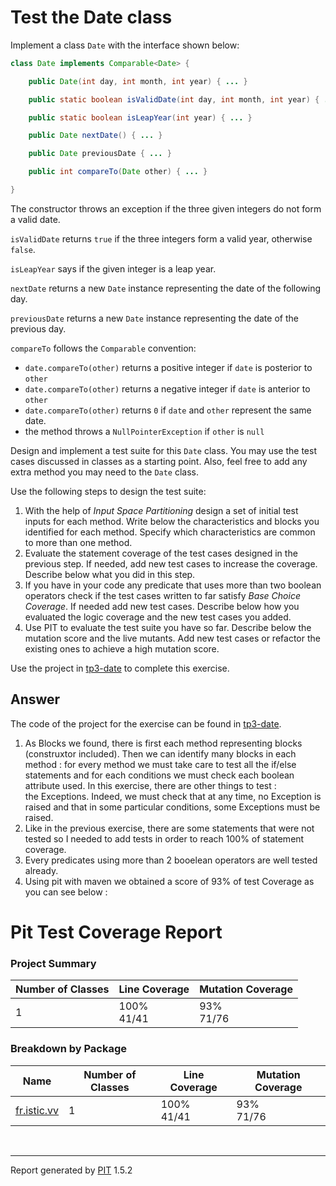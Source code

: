 # Test the Date class

Implement a class `Date` with the interface shown below:

```java
class Date implements Comparable<Date> {

    public Date(int day, int month, int year) { ... }

    public static boolean isValidDate(int day, int month, int year) { ... }

    public static boolean isLeapYear(int year) { ... }

    public Date nextDate() { ... }

    public Date previousDate { ... }

    public int compareTo(Date other) { ... }

}
```

The constructor throws an exception if the three given integers do not form a valid date.

`isValidDate` returns `true` if the three integers form a valid year, otherwise `false`.

`isLeapYear` says if the given integer is a leap year.

`nextDate` returns a new `Date` instance representing the date of the following day.

`previousDate` returns a new `Date` instance representing the date of the previous day.

`compareTo` follows the `Comparable` convention:

* `date.compareTo(other)` returns a positive integer if `date` is posterior to `other`
* `date.compareTo(other)` returns a negative integer if `date` is anterior to `other`
* `date.compareTo(other)` returns `0` if `date` and `other` represent the same date.
* the method throws a `NullPointerException` if `other` is `null` 

Design and implement a test suite for this `Date` class.
You may use the test cases discussed in classes as a starting point. 
Also, feel free to add any extra method you may need to the `Date` class.


Use the following steps to design the test suite:

1. With the help of *Input Space Partitioning* design a set of initial test inputs for each method. Write below the characteristics and blocks you identified for each method. Specify which characteristics are common to more than one method.
2. Evaluate the statement coverage of the test cases designed in the previous step. If needed, add new test cases to increase the coverage. Describe below what you did in this step.
3. If you have in your code any predicate that uses more than two boolean operators check if the test cases written to far satisfy *Base Choice Coverage*. If needed add new test cases. Describe below how you evaluated the logic coverage and the new test cases you added.
4. Use PIT to evaluate the test suite you have so far. Describe below the mutation score and the live mutants. Add new test cases or refactor the existing ones to achieve a high mutation score.

Use the project in [tp3-date](../code/tp3-date) to complete this exercise.

## Answer

The code of the project for the exercise can be found in [tp3-date](../code/tp3-date).
1. As Blocks we found, there is first each method representing blocks (construxtor included). Then we can identify many blocks in each method : 
    for every method we must take care to test all the if/else statements and for each conditions we must check each boolean attribute used.
    In this exercise, there are other things to test :  
    the Exceptions. Indeed, we must check that at any time, no Exception is raised and that in some particular conditions, 
    some Exceptions must be raised.
2. Like in the previous exercise, there are some statements that were not tested so I needed to add tests in order to reach 100% of statement coverage.
3. Every predicates using  more than 2 booelean  operators are well tested already.
4. Using pit with maven we obtained a score of 93% of test Coverage as you can see below :  




<!DOCTYPE html>
<html>
<head>
    <link rel="stylesheet" type="text/css" href="style.css">
</head>
<body>

<h1>Pit Test Coverage Report</h1>

<h3>Project Summary</h3>
<table>
    <thead>
        <tr>
            <th>Number of Classes</th>
            <th>Line Coverage</th>
            <th>Mutation Coverage</th>
        </tr>
    </thead>
    <tbody>
        <tr>
            <td>1</td>
            <td>100% <div class="coverage_bar"><div class="coverage_complete width-100"></div><div class="coverage_legend">41/41</div></div></td>
            <td>93% <div class="coverage_bar"><div class="coverage_complete width-93"></div><div class="coverage_legend">71/76</div></div></td>
        </tr>
    </tbody>
</table>


<h3>Breakdown by Package</h3>
<table>
    <thead>
        <tr>
            <th>Name</th>
            <th>Number of Classes</th>
            <th>Line Coverage</th>
            <th>Mutation Coverage</th>
        </tr>
    </thead>
    <tbody>
        <tr>
            <td><a href="./fr.istic.vv/index.html">fr.istic.vv</a></td>
            <td>1</td>
            <td><div class="coverage_percentage">100% </div><div class="coverage_bar"><div class="coverage_complete width-100"></div><div class="coverage_legend">41/41</div></div></td>
            <td><div class="coverage_percentage">93% </div><div class="coverage_bar"><div class="coverage_complete width-93"></div><div class="coverage_legend">71/76</div></div></td>
        </tr>
     </tbody>
</table>
<br/>



<hr/>

Report generated by <a href='http://pitest.org'>PIT</a> 1.5.2

</body>
</html>
